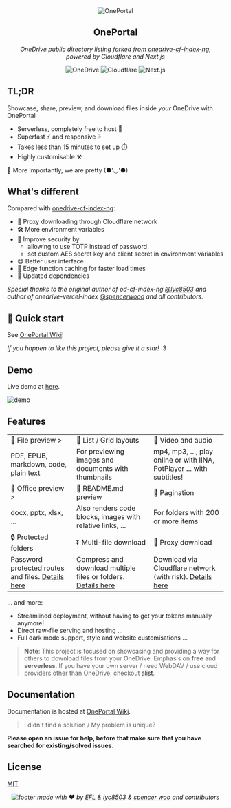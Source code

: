 <div align="center">
  <img src="./public/header.png" alt="OnePortal" />
  <h2>OnePortal</h2>
  <p><em>OneDrive public directory listing forked from <a href="https://github.com/lyc8503/onedrive-cf-index-ng">onedrive-cf-index-ng</a>, powered by Cloudflare and Next.js</em></p>

  <img src="https://img.shields.io/badge/OneDrive-2C68C3?style=flat&logo=microsoft-onedrive&logoColor=white" alt="OneDrive" />
  <img src="https://img.shields.io/badge/Cloudflare-f38020?style=flat&logo=Cloudflare&logoColor=white" alt="Cloudflare" />
  <img src="https://img.shields.io/badge/Next.js-black?style=flat&logo=next.js&logoColor=white" alt="Next.js" />
</div>

## TL;DR

Showcase, share, preview, and download files inside *your* OneDrive with OnePortal

- Serverless, completely free to host 💸
- Superfast ⚡ and responsive 💦
- Takes less than 15 minutes to set up ⏱️
- Highly customisable ⚒️

🍌 More importantly, we are pretty (●'◡'●)


## What's different
Compared with [onedrive-cf-index-ng](https://github.com/lyc8503/onedrive-cf-index-ng):
- 🚀 Proxy downloading through Cloudflare network
- 🛠️ More environment variables
- 🔐 Improve security by:
  - allowing to use TOTP instead of password
  - set custom AES secret key and client secret in environment variables
- 😋 Better user interface
- 🍪 Edge function caching for faster load times
- 🧰 Updated dependencies

*Special thanks to the original author of od-cf-index-ng [@lyc8503](https://github.com/lyc8503) and author of onedrive-vercel-index [@spencerwooo](https://github.com/spencerwooo) and all contributors.*


## 🚀 Quick start
See [OnePortal Wiki](https://efl.notion.site/18bd8cf246098083b8b7cac7aec58917)!

*If you happen to like this project, please give it a star!* :3

## Demo

Live demo at [here](https://opt-demo.eflx.top).

![demo](./public/demo.png)

## Features

<table>
  <tbody>
    <tr>
      <td>
        👀 File preview
        >
      </td>
      <td>
        💠  List / Grid layouts
      </td>
      <td>
        🎥 Video and audio
      </td>
    </tr>
    <tr>
      <td>PDF, EPUB, markdown, code, plain text</td>
      <td>For previewing images and documents with thumbnails</td>
      <td>mp4, mp3, ..., play online or with IINA, PotPlayer ... with subtitles!</td>
    </tr>
    <tr>
      <td>
        📄 Office preview
        >
      </td>
      <td>📝 README.md preview</td>
      <td>📑 Pagination</td>
    </tr>
    <tr>
      <td>docx, pptx, xlsx, ...</td>
      <td>Also renders code blocks, images with relative links, ...</td>
      <td>For folders with 200 or more items</td>
    </tr>
    <tr>
      <td>🔒 Protected folders</td>
      <td>⏬ Multi-file download</td>
      <td>🚀 Proxy download</td>
    </tr>
    <tr>
      <td>Password protected routes and files. <a href="https://efl.notion.site/Protected-folders-18bd8cf2460980abb398e33c593b1b73?pvs=25">Details here</a></td>
      <td>
        Compress and download multiple files or folders.
        <a href="https://efl.notion.site/Download-multi-file-18bd8cf2460980fda0a4c6ec7bec3c09?pvs=25">Details here</a>
      </td>
      <td>
        Download via Cloudflare network (with risk).
        <a href="https://efl.notion.site/Proxy-download-18bd8cf24609808ca7b7f625300d6b54?pvs=25">Details here</a>
      </td>
    </tr>
  </tbody>
</table>

... and more:

- Streamlined deployment, without having to get your tokens manually anymore!
- Direct raw-file serving and hosting ...
- Full dark mode support, style and website customisations ...

> **Note**: This project is focused on showcasing and providing a way for others to download files from your OneDrive. Emphasis on **free** and **serverless**. If you have your own server / need WebDAV / use cloud providers other than OneDrive, checkout [alist](https://github.com/alist-org/alist).

## Documentation

Documentation is hosted at [OnePortal Wiki](https://efl.notion.site/18bd8cf246098083b8b7cac7aec58917).

> I didn't find a solution / My problem is unique?

**Please open an issue for help, before that make sure that you have searched for existing/solved issues.**

## License

[MIT](LICENSE)

<div align="center">
  <img src="./public/footer.png"  alt="footer"/>
  <em>made with ❤️ by <a href="https://eflx.top">EFL</a> & <a href="https://lyc8503.net">lyc8503</a> & <a href="https://spencerwoo.com">spencer woo</a> and contributors</em>
</div>
